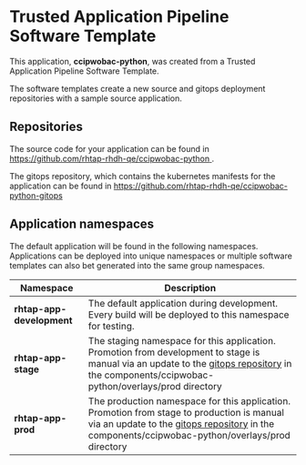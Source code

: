 # Trusted Application Pipeline Software Template

This application, **ccipwobac-python**, was created from a Trusted Application Pipeline Software Template.

The software templates create a new source and gitops deployment repositories with a sample source application. 

## Repositories

The source code for your application can be found in [https://github.com/rhtap-rhdh-qe/ccipwobac-python ](https://github.com/rhtap-rhdh-qe/ccipwobac-python ).
 
The gitops repository, which contains the kubernetes manifests for the application can be found in 
[https://github.com/rhtap-rhdh-qe/ccipwobac-python-gitops ](https://github.com/rhtap-rhdh-qe/ccipwobac-python-gitops ) 

## Application namespaces 

The default application will be found in the following namespaces. Applications can be deployed into unique namespaces or multiple software templates can also bet generated into the same group namespaces.  

|  Namespace   |  Description   |  
| -------- | -------- |   
| **rhtap-app-development** | The default application during development. Every build will be deployed to this namespace for testing. | 
| **rhtap-app-stage** | The staging namespace for this application. Promotion from development to stage is manual via an update to the [gitops repository](https://github.com/rhtap-rhdh-qe/ccipwobac-python-gitops ) in the components/ccipwobac-python/overlays/prod directory |  
| **rhtap-app-prod** | The production namespace for this application. Promotion from stage to production is manual via an update to the [gitops repository](https://github.com/rhtap-rhdh-qe/ccipwobac-python-gitops ) in the components/ccipwobac-python/overlays/prod directory | 